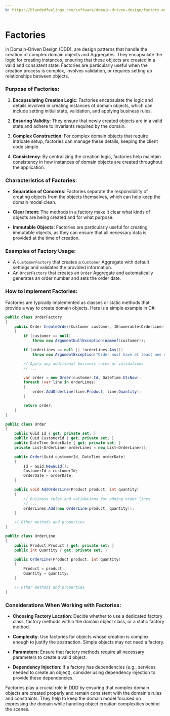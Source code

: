 ```yaml
---
b: https://blendedfeelings.com/software/domain-driven-design/factory.md
---
```


# Factories 
in Domain-Driven Design (DDD), are design patterns that handle the creation of complex domain objects and Aggregates. They encapsulate the logic for creating instances, ensuring that these objects are created in a valid and consistent state. Factories are particularly useful when the creation process is complex, involves validation, or requires setting up relationships between objects.

### Purpose of Factories:

1. **Encapsulating Creation Logic**: Factories encapsulate the logic and details involved in creating instances of domain objects, which can include setting initial state, validation, and applying business rules.

2. **Ensuring Validity**: They ensure that newly created objects are in a valid state and adhere to invariants required by the domain.

3. **Complex Construction**: For complex domain objects that require intricate setup, factories can manage these details, keeping the client code simple.

4. **Consistency**: By centralizing the creation logic, factories help maintain consistency in how instances of domain objects are created throughout the application.

### Characteristics of Factories:

- **Separation of Concerns**: Factories separate the responsibility of creating objects from the objects themselves, which can help keep the domain model clean.

- **Clear Intent**: The methods in a factory make it clear what kinds of objects are being created and for what purpose.

- **Immutable Objects**: Factories are particularly useful for creating immutable objects, as they can ensure that all necessary data is provided at the time of creation.

### Examples of Factory Usage:

- A `CustomerFactory` that creates a `Customer` Aggregate with default settings and validates the provided information.
- An `OrderFactory` that creates an `Order` Aggregate and automatically generates an order number and sets the order date.

### How to Implement Factories:

Factories are typically implemented as classes or static methods that provide a way to create domain objects. Here is a simple example in C#:

```csharp
public class OrderFactory
{
    public Order CreateOrder(Customer customer, IEnumerable<OrderLine> orderLines)
    {
        if (customer == null)
            throw new ArgumentNullException(nameof(customer));

        if (orderLines == null || !orderLines.Any())
            throw new ArgumentException("Order must have at least one order line.");

        // Apply any additional business rules or validations
        // ...

        var order = new Order(customer.Id, DateTime.UtcNow);
        foreach (var line in orderLines)
        {
            order.AddOrderLine(line.Product, line.Quantity);
        }

        return order;
    }
}

public class Order
{
    public Guid Id { get; private set; }
    public Guid CustomerId { get; private set; }
    public DateTime OrderDate { get; private set; }
    private List<OrderLine> orderLines = new List<OrderLine>();

    public Order(Guid customerId, DateTime orderDate)
    {
        Id = Guid.NewGuid();
        CustomerId = customerId;
        OrderDate = orderDate;
    }

    public void AddOrderLine(Product product, int quantity)
    {
        // Business rules and validations for adding order lines
        // ...
        orderLines.Add(new OrderLine(product, quantity));
    }

    // Other methods and properties
}

public class OrderLine
{
    public Product Product { get; private set; }
    public int Quantity { get; private set; }

    public OrderLine(Product product, int quantity)
    {
        Product = product;
        Quantity = quantity;
    }

    // Other methods and properties
}
```

### Considerations When Working with Factories:

- **Choosing Factory Location**: Decide whether to use a dedicated factory class, factory methods within the domain object class, or a static factory method.

- **Complexity**: Use factories for objects whose creation is complex enough to justify the abstraction. Simple objects may not need a factory.

- **Parameters**: Ensure that factory methods require all necessary parameters to create a valid object.

- **Dependency Injection**: If a factory has dependencies (e.g., services needed to create an object), consider using dependency injection to provide these dependencies.

Factories play a crucial role in DDD by ensuring that complex domain objects are created properly and remain consistent with the domain's rules and constraints. They help to keep the domain model focused on expressing the domain while handling object creation complexities behind the scenes.